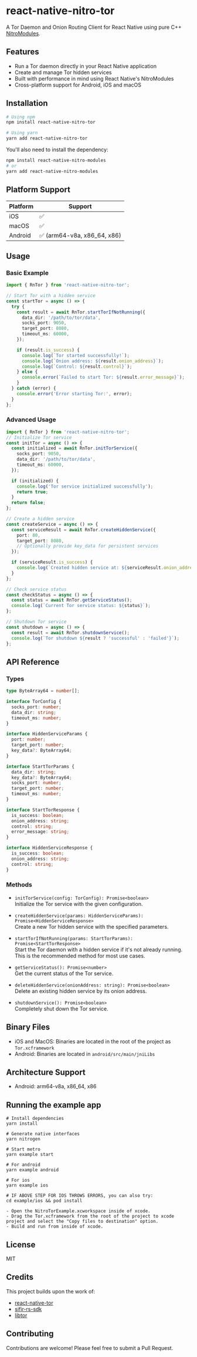 # react-native-nitro-tor

A Tor Daemon and Onion Routing Client for React Native using pure C++ [NitroModules](https://github.com/mrousavy/nitro).

## Features

- Run a Tor daemon directly in your React Native application
- Create and manage Tor hidden services
- Built with performance in mind using React Native's NitroModules
- Cross-platform support for Android, iOS and macOS

## Installation

```bash
# Using npm
npm install react-native-nitro-tor

# Using yarn
yarn add react-native-nitro-tor
```

You'll also need to install the dependency:

```bash
npm install react-native-nitro-modules
# or
yarn add react-native-nitro-modules
```

## Platform Support

| Platform | Support                     |
| -------- | --------------------------- |
| iOS      | ✅                          |
| macOS    | ✅                          |
| Android  | ✅ (arm64-v8a, x86_64, x86) |

## Usage

### Basic Example

```typescript
import { RnTor } from 'react-native-nitro-tor';

// Start Tor with a hidden service
const startTor = async () => {
  try {
    const result = await RnTor.startTorIfNotRunning({
      data_dir: '/path/to/tor/data',
      socks_port: 9050,
      target_port: 8080,
      timeout_ms: 60000,
    });

    if (result.is_success) {
      console.log(`Tor started successfully!`);
      console.log(`Onion address: ${result.onion_address}`);
      console.log(`Control: ${result.control}`);
    } else {
      console.error(`Failed to start Tor: ${result.error_message}`);
    }
  } catch (error) {
    console.error('Error starting Tor:', error);
  }
};
```

### Advanced Usage

```typescript
import { RnTor } from 'react-native-nitro-tor';
// Initialize Tor service
const initTor = async () => {
  const initialized = await RnTor.initTorService({
    socks_port: 9050,
    data_dir: '/path/to/tor/data',
    timeout_ms: 60000,
  });

  if (initialized) {
    console.log('Tor service initialized successfully');
    return true;
  }
  return false;
};

// Create a hidden service
const createService = async () => {
  const serviceResult = await RnTor.createHiddenService({
    port: 80,
    target_port: 8080,
    // Optionally provide key_data for persistent services
  });

  if (serviceResult.is_success) {
    console.log(`Created hidden service at: ${serviceResult.onion_address}`);
  }
};

// Check service status
const checkStatus = async () => {
  const status = await RnTor.getServiceStatus();
  console.log(`Current Tor service status: ${status}`);
};

// Shutdown Tor service
const shutdown = async () => {
  const result = await RnTor.shutdownService();
  console.log(`Tor shutdown ${result ? 'successful' : 'failed'}`);
};
```

## API Reference

### Types

```typescript
type ByteArray64 = number[];

interface TorConfig {
  socks_port: number;
  data_dir: string;
  timeout_ms: number;
}

interface HiddenServiceParams {
  port: number;
  target_port: number;
  key_data?: ByteArray64;
}

interface StartTorParams {
  data_dir: string;
  key_data?: ByteArray64;
  socks_port: number;
  target_port: number;
  timeout_ms: number;
}

interface StartTorResponse {
  is_success: boolean;
  onion_address: string;
  control: string;
  error_message: string;
}

interface HiddenServiceResponse {
  is_success: boolean;
  onion_address: string;
  control: string;
}
```

### Methods

- `initTorService(config: TorConfig): Promise<boolean>`  
  Initialize the Tor service with the given configuration.

- `createHiddenService(params: HiddenServiceParams): Promise<HiddenServiceResponse>`  
  Create a new Tor hidden service with the specified parameters.

- `startTorIfNotRunning(params: StartTorParams): Promise<StartTorResponse>`  
  Start the Tor daemon with a hidden service if it's not already running. This is the recommended method for most use cases.

- `getServiceStatus(): Promise<number>`  
  Get the current status of the Tor service.

- `deleteHiddenService(onionAddress: string): Promise<boolean>`  
  Delete an existing hidden service by its onion address.

- `shutdownService(): Promise<boolean>`  
  Completely shut down the Tor service.

## Binary Files

- iOS and MacOS: Binaries are located in the root of the project as `Tor.xcframework`
- Android: Binaries are located in `android/src/main/jniLibs`

## Architecture Support

- Android: arm64-v8a, x86_64, x86

## Running the example app

```
# Install dependencies
yarn install

# Generate native interfaces
yarn nitrogen

# Start metro
yarn example start

# For android
yarn example android

# For ios
yarn example ios

# IF ABOVE STEP FOR IOS THROWS ERRORS, you can also try:
cd example/ios && pod install

- Open the NitroTorExample.xcworkspace inside of xcode.
- Drag the Tor.xcframework from the root of the project to xcode project and select the "Copy files to destination" option.
- Build and run from inside of xcode.
```

## License

MIT

## Credits

This project builds upon the work of:

- [react-native-tor](https://github.com/Sifir-io/react-native-tor)
- [sifir-rs-sdk](https://github.com/Sifir-io/sifir-rs-sdk/)
- [libtor](https://github.com/MagicalBitcoin/libtor)

## Contributing

Contributions are welcome! Please feel free to submit a Pull Request.
